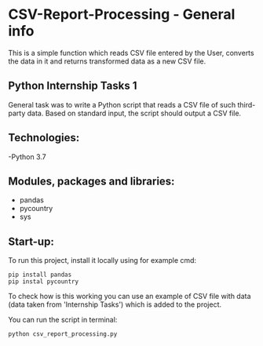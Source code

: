 # CSV-Report-Processing - General info

This is a simple function which reads CSV file entered by the User, converts the data in it and returns transformed data as a new CSV file.  

## Python Internship Tasks 1

General task was to write a Python script that reads a CSV file of such third-party data. Based on
standard input, the script should output a CSV file.

## Technologies:

-Python 3.7

## Modules, packages and libraries:

- pandas
- pycountry
- sys

## Start-up:

To run this project, install it locally using for example cmd:

```
pip install pandas 
pip instal pycountry
```
To check how is this working you can use an example of CSV file with data (data taken from 'Internship Tasks') which is added to the project.

You can run the script in terminal:
```
python csv_report_processing.py
```

